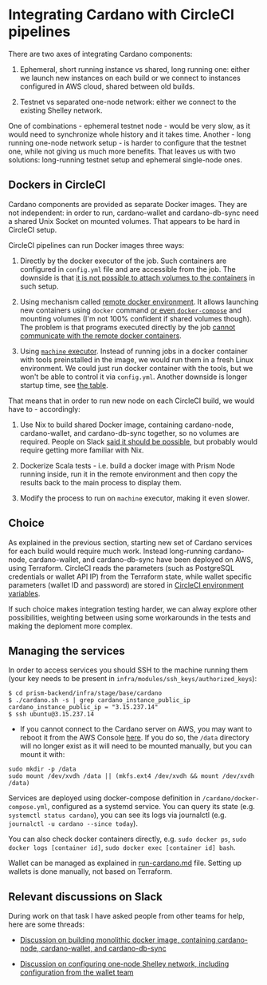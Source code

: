 # Integrating Cardano with CircleCI pipelines

There are two axes of integrating Cardano components:

1. Ephemeral, short running instance vs shared, long running one: either we launch new instances on each build or we connect to instances configured in AWS cloud, shared between old builds.

2. Testnet vs separated one-node network: either we connect to the existing Shelley network.

One of combinations - ephemeral testnet node - would be very slow, as it would need to synchronize whole history and it takes time. Another - long running one-node network setup - is harder to configure that the testnet one, while not giving us much more benefits. That leaves us with two solutions: long-running testnet setup and ephemeral single-node ones.

## Dockers in CircleCI

Cardano components are provided as separate Docker images. They are not independent: in order to run, cardano-wallet and cardano-db-sync need a shared Unix Socket on mounted volumes. That appears to be hard in CircleCI setup.

CircleCI pipelines can run Docker images three ways:

1. Directly by the docker executor of the job. Such containers are configured in `config.yml` file and are accessible from the job. The downside is that [it is not possible to attach volumes to the containers](https://circleci.com/docs/2.0/executor-types/#docker-benefits-and-limitations) in such setup.

2. Using mechanism called [remote docker environment](https://circleci.com/docs/2.0/building-docker-images). It allows launching new containers using `docker` command [or even `docker-compose`](https://circleci.com/docs/2.0/docker-compose/#using-docker-compose-with-docker-executor) and mounting volumes (I'm not 100% confident if shared volumes though). The problem is that programs executed directly by the job [cannot communicate with the remote docker containers](https://circleci.com/docs/2.0/building-docker-images/#accessing-services).

3. Using [`machine` executor](https://circleci.com/docs/2.0/executor-types/#using-machine). Instead of running jobs in a docker container with tools preinstalled in the image, we would run them in a fresh Linux environment. We could just run docker container with the tools, but we won't be able to control it via `config.yml`. Another downside is longer startup time, see [the table](https://circleci.com/docs/2.0/executor-types/#docker-benefits-and-limitations).

That means that in order to run new node on each CircleCI build, we would have to - accordingly:

1. Use Nix to build shared Docker image, containing cardano-node, cardano-wallet, and cardano-db-sync together, so no volumes are required. People on Slack [said it should be possible](https://input-output-rnd.slack.com/archives/C819S481Y/p1590673096299300), but probably would require getting more familiar with Nix.

2. Dockerize Scala tests - i.e. build a docker image with Prism Node running inside, run it in the remote environment and then copy the results back to the main process to display them.

3. Modify the process to run on `machine` executor, making it even slower.

## Choice

As explained in the previous section, starting new set of Cardano services for each build would require much work. Instead long-running cardano-node, cardano-wallet, and cardano-db-sync have been deployed on AWS, using Terraform. CircleCI reads the parameters (such as PostgreSQL credentials or wallet API IP) from the Terraform state, while wallet specific parameters (wallet ID and password) are stored in [CircleCI environment variables](https://circleci.com/gh/input-output-hk/cardano-enterprise/edit#env-vars).

If such choice makes integration testing harder, we can alway explore other possibilities, weighting between using some workarounds in the tests and making the deploment more complex.

## Managing the services

In order to access services you should SSH to the machine running them (your key needs to be present in `infra/modules/ssh_keys/authorized_keys`):

```
$ cd prism-backend/infra/stage/base/cardano
$ ./cardano.sh -s | grep cardano_instance_public_ip
cardano_instance_public_ip = "3.15.237.14"
$ ssh ubuntu@3.15.237.14
```

* If you cannot connect to the Cardano server on AWS, you may want to reboot it from the AWS Console [here](https://us-east-2.console.aws.amazon.com/ec2/v2/home?region=us-east-2#InstanceDetails:instanceId=i-0f4f60f51dca39179).
  If you do so, the `/data` directory will no longer exist as it will need to be mounted manually, but you can mount it with:
```
sudo mkdir -p /data
sudo mount /dev/xvdh /data || (mkfs.ext4 /dev/xvdh && mount /dev/xvdh /data)
```

Services are deployed using docker-compose definition in `/cardano/docker-compose.yml`, configured as a systemd service. You can query its state (e.g. `systemctl status cardano`), you can see its logs via journalctl (e.g. `journalctl -u cardano --since today`).

You can also check docker containers directly, e.g. `sudo docker ps`, `sudo docker logs [container id]`, `sudo docker exec [container id] bash`.

Wallet can be managed as explained in [run-cardano.md](run-cardano.md) file. Setting up wallets is done manually, not based on Terraform.

## Relevant discussions on Slack

During work on that task I have asked people from other teams for help, here are some threads:

* [Discussion on building monolithic docker image, containing cardano-node, cardano-wallet, and cardano-db-sync](https://input-output-rnd.slack.com/archives/C819S481Y/p1590673096299300)

* [Discussion on configuring one-node Shelley network, including configuration from the wallet team](https://input-output-rnd.slack.com/archives/C819S481Y/p1590674954308100)
